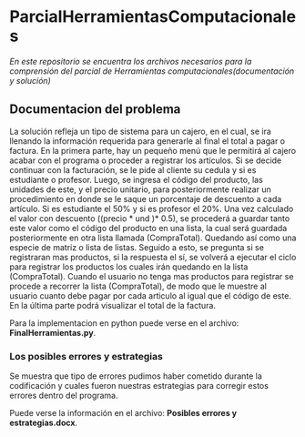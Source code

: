 # ParcialHerramientasComputacionales
_En este repositorio se encuentra los archivos necesarios para la comprensión del parcial de Herramientas computacionales(documentación y solución)_

## Documentacion del problema

La solución refleja un tipo de sistema para un cajero, en el cual, se ira llenando la información requerida para generarle al final el total a pagar o factura.  En la primera parte, hay un pequeño menú que le permitirá al cajero acabar con el programa o proceder a registrar los artículos. Si se decide continuar con la facturación, se le pide al cliente su cedula y si es estudiante o profesor. Luego, se ingresa el código del producto, las unidades de este, y el precio unitario, para posteriormente realizar un procedimiento en donde se le saque un porcentaje de descuento a cada artículo. Si es estudiante el 50% y si es profesor el 20%.  Una vez calculado el valor con descuento ((precio * und )* 0.5), se procederá a guardar tanto este valor como el código del producto en una lista, la cual será guardada posteriormente en otra lista llamada (CompraTotal). Quedando así como una especie de matriz o lista de listas. Seguido a esto, se pregunta si se registraran mas productos, si la respuesta el sí, se volverá a ejecutar el ciclo para registrar los productos los cuales irán quedando en la lista (CompraTotal). Cuando el usuario no tenga mas productos para registrar se procede a recorrer la lista (CompraTotal), de modo que le muestre al usuario cuanto debe pagar por cada articulo al igual que el código de este. En la última parte podrá visualizar el total de la factura. 

Para la implementacion en python puede verse en el archivo: **FinalHerramientas.py**.

### Los posibles errores y estrategias

Se muestra que tipo de errores pudimos haber cometido durante la codificación y cuales fueron nuestras estrategias para corregir estos errores dentro del programa.

Puede verse la información en el archivo: **Posibles errores y estrategias.docx**.
 
